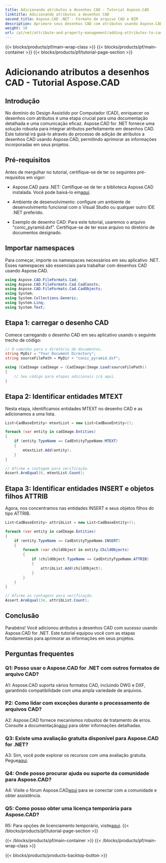```yaml
---
title: Adicionando atributos a desenhos CAD - Tutorial Aspose.CAD
linktitle: Adicionando atributos a desenhos CAD
second_title: Aspose.CAD .NET - Formato de arquivo CAD e BIM
description: Aprimore seus desenhos CAD com atributos usando Aspose.CAD for .NET. Siga nosso guia passo a passo para uma integração perfeita.
weight: 10
url: /pt/net/attribute-and-property-management/adding-attributes-to-cad-drawings/
---
```


{{< blocks/products/pf/main-wrap-class >}}
{{< blocks/products/pf/main-container >}}
{{< blocks/products/pf/tutorial-page-section >}}

# Adicionando atributos a desenhos CAD - Tutorial Aspose.CAD

## Introdução

No domínio do Design Assistido por Computador (CAD), enriquecer os desenhos com atributos é uma etapa crucial para uma documentação detalhada e uma comunicação eficaz. Aspose.CAD for .NET fornece uma solução robusta para integrar atributos perfeitamente em desenhos CAD. Este tutorial irá guiá-lo através do processo de adição de atributos a desenhos CAD usando Aspose.CAD, permitindo aprimorar as informações incorporadas em seus projetos.

## Pré-requisitos

Antes de mergulhar no tutorial, certifique-se de ter os seguintes pré-requisitos em vigor:

-  Aspose.CAD para .NET: Certifique-se de ter a biblioteca Aspose.CAD instalada. Você pode baixá-lo em[aqui](https://releases.aspose.com/cad/net/).

- Ambiente de desenvolvimento: configure um ambiente de desenvolvimento funcional com o Visual Studio ou qualquer outro IDE .NET preferido.

- Exemplo de desenho CAD: Para este tutorial, usaremos o arquivo "conic_pyramid.dxf". Certifique-se de ter esse arquivo no diretório de documentos designado.

## Importar namespaces

Para começar, importe os namespaces necessários em seu aplicativo .NET. Esses namespaces são essenciais para trabalhar com desenhos CAD usando Aspose.CAD.

```csharp
using Aspose.CAD.FileFormats.Cad;
using Aspose.CAD.FileFormats.Cad.CadConsts;
using Aspose.CAD.FileFormats.Cad.CadObjects;
using System;
using System.Collections.Generic;
using System.Linq;
using System.Text;
```

## Etapa 1: carregar o desenho CAD

Comece carregando o desenho CAD em seu aplicativo usando o seguinte trecho de código:

```csharp
// O caminho para o diretório de documentos.
string MyDir = "Your Document Directory";
string sourceFilePath = MyDir + "conic_pyramid.dxf";

using (CadImage cadImage = (CadImage)Image.Load(sourceFilePath))
{
    // Seu código para etapas adicionais irá aqui.
}
```

## Etapa 2: Identificar entidades MTEXT

Nesta etapa, identificamos entidades MTEXT no desenho CAD e as adicionamos a uma lista.

```csharp
List<CadBaseEntity> mtextList = new List<CadBaseEntity>();

foreach (var entity in cadImage.Entities)
{
    if (entity.TypeName == CadEntityTypeName.MTEXT)
    {
        mtextList.Add(entity);
    }
}

// Afirme a contagem para verificação.
Assert.AreEqual(6, mtextList.Count);
```

## Etapa 3: Identificar entidades INSERT e objetos filhos ATTRIB

Agora, nos concentramos nas entidades INSERT e seus objetos filhos do tipo ATTRIB.

```csharp
List<CadBaseEntity> attribList = new List<CadBaseEntity>();

foreach (var entity in cadImage.Entities)
{
    if (entity.TypeName == CadEntityTypeName.INSERT)
    {
        foreach (var childObject in entity.ChildObjects)
        {
            if (childObject.TypeName == CadEntityTypeName.ATTRIB)
            {
                attribList.Add(childObject);
            }
        }
    }
}

// Afirme as contagens para verificação.
Assert.AreEqual(34, attribList.Count);
```

## Conclusão

Parabéns! Você adicionou atributos a desenhos CAD com sucesso usando Aspose.CAD for .NET. Este tutorial equipou você com as etapas fundamentais para aprimorar as informações em seus projetos.

## Perguntas frequentes

### Q1: Posso usar o Aspose.CAD for .NET com outros formatos de arquivo CAD?

A1: Aspose.CAD suporta vários formatos CAD, incluindo DWG e DXF, garantindo compatibilidade com uma ampla variedade de arquivos.

### P2: Como lidar com exceções durante o processamento de arquivos CAD?

 A2: Aspose.CAD fornece mecanismos robustos de tratamento de erros. Consulte a documentação[aqui](https://reference.aspose.com/cad/net/) para obter informações detalhadas.

### Q3: Existe uma avaliação gratuita disponível para Aspose.CAD for .NET?

 A3: Sim, você pode explorar os recursos com uma avaliação gratuita. Pegue[aqui](https://releases.aspose.com/).

### Q4: Onde posso procurar ajuda ou suporte da comunidade para Aspose.CAD?

 A4: Visite o fórum Aspose.CAD[aqui](https://forum.aspose.com/c/cad/19) para se conectar com a comunidade e obter assistência.

### Q5: Como posso obter uma licença temporária para Aspose.CAD?

 R5: Para opções de licenciamento temporário, visite[aqui](https://purchase.aspose.com/temporary-license/).
{{< /blocks/products/pf/tutorial-page-section >}}

{{< /blocks/products/pf/main-container >}}
{{< /blocks/products/pf/main-wrap-class >}}

{{< blocks/products/products-backtop-button >}}
